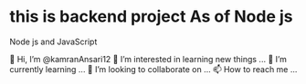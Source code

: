 # this is backend project As of Node js

Node js and JavaScript

👋 Hi, I’m @kamranAnsari12 👀
I’m interested in learning new things ... 🌱
I’m currently learning ... 💞️
I’m looking to collaborate on ...
📫 How to reach me ...
